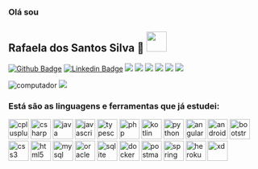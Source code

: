 ### Olá sou   
## Rafaela dos Santos Silva 👋  <a href="https://api.whatsapp.com/send?phone=5511998578317&text=Ol%C3%A1%20sou%20a%20Rafaela(rafyy2102)%20em%20que%20posso%20ajudar!!" target="_blank"> <img src="https://icongr.am/fontawesome/whatsapp.svg?size=128&color=339b31" width="40" height="40"/></a>

<!--
**Rafyy2102/Rafyy2102** is a ✨ _special_ ✨ repository because its `README.md` (this file) appears on your GitHub profile.

Here are some ideas to get you started:

- 🔭 I’m currently working on ...
- 🌱 I’m currently learning ...
- 👯 I’m looking to collaborate on ...
- 🤔 I’m looking for help with ...
- 💬 Ask me about ...
- 📫 How to reach me: ...
- 😄 Pronouns: ...
- ⚡ Fun fact: ...
-->

[![Github Badge](https://img.shields.io/badge/-Github-000?style=flat-square&logo=Github&logoColor=white&link=https://github.com/Rafyy2102)](https://github.com/Rafyy2102)
[![Linkedin Badge](https://img.shields.io/badge/-LinkedIn-blue?style=flat-square&logo=Linkedin&logoColor=white&link=https://www.linkedin.com/in/rafaelass0221/)](https://www.linkedin.com/in/rafaelass0221/) 
![](https://img.shields.io/github/languages/top/Rafyy2102/Calculadora_IMC_Kotlin) ![](https://img.shields.io/github/languages/top/Rafyy2102/blog_pessoal)  ![](https://img.shields.io/github/languages/top/Rafyy2102/Flutter-basico-Udemy) ![](https://img.shields.io/github/languages/top/Rafyy2102/aula_javascript) ![](https://img.shields.io/github/languages/top/Rafyy2102/SitesVendas) ![](https://img.shields.io/github/languages/top/Rafyy2102/projeto-csharp)   



 ![computador](https://user-images.githubusercontent.com/52088299/99727491-cdbb5780-2a96-11eb-8052-84e9f38d3511.png)    ![](https://github-readme-stats.vercel.app/api?username=Rafyy2102&show_icons=true&theme=merko) 
 
 
<h3 align="left">Está são as linguagens e ferramentas que já estudei:</h3>
<p align="left">   
  
 <img src="https://icongr.am/devicon/cplusplus-original.svg?size=128&color=6e0576" alt="cplusplus" width="40" height="40"/> 
 <img src="https://icongr.am/devicon/csharp-original.svg?size=128&color=6e0576" alt="csharp" width="40" height="40"/>  
 <img src="https://icongr.am/devicon/java-original-wordmark.svg?size=128&color=currentColor" alt="java" width="40" height="40"/> 
 <img src="https://icongr.am/devicon/javascript-original.svg?size=128&color=currentColor" alt="javascript" width="40" height="40"/>
 <img src="https://icongr.am/devicon/typescript-plain.svg?size=128&color=currentColor" alt="typescript" width="40" height="40"/>
 <img src="https://icongr.am/devicon/php-original.svg?size=128&color=currentColor" alt="php" width="40" height="40"/>    
 <img src="https://www.vectorlogo.zone/logos/kotlinlang/kotlinlang-icon.svg" alt="kotlin" width="40" height="40"/> 
 <img src="https://icongr.am/devicon/python-original.svg?size=128&color=339b31" alt="python" width="40" height="40"/> 
 <img src="https://icongr.am/devicon/angularjs-original.svg?size=128&color=currentColor" alt="angularjs" width="40" height="40"/>
 <img src="https://icongr.am/devicon/android-original.svg?size=128&color=currentColor" alt="android" width="40" height="40"/>
  
 <img src="https://icongr.am/devicon/bootstrap-plain.svg?size=128&color=6e0576" alt="bootstrap" width="40" height="40"/>
 <img src="https://icongr.am/devicon/css3-original-wordmark.svg?size=128&color=000000" alt="css3" width="40" height="40"/> 
 <img src="https://icongr.am/devicon/html5-original-wordmark.svg?size=128&color=000000" alt="html5" width="40" height="40"/>     
 
 <img src="https://icongr.am/devicon/mysql-original.svg?size=128&color=currentColor" alt="mysql" width="40" height="40"/> 
 <img src="https://icongr.am/devicon/oracle-original.svg?size=128&color=currentColor" alt="oracle" width="40" height="40"/> 
 <img src="https://www.vectorlogo.zone/logos/sqlite/sqlite-icon.svg" alt="sqlite" width="40" height="40"/> 
 <img src="https://icongr.am/devicon/docker-original.svg?size=128&color=currentColor" alt="docker" width="40" height="40"/> 
	
 <img src="https://www.vectorlogo.zone/logos/getpostman/getpostman-icon.svg" alt="postman" width="40" height="40"/> 
 
 <img src="https://www.vectorlogo.zone/logos/springio/springio-icon.svg" alt="spring" width="40" height="40"/>
 
 <img src="https://icongr.am/devicon/heroku-original-wordmark.svg?size=128&color=339b31" alt="heroku" width="40" height="40"/>
 
 <img src="https://cdn.worldvectorlogo.com/logos/adobe-xd.svg" alt="xd" width="40" height="40"/> 
</p>
